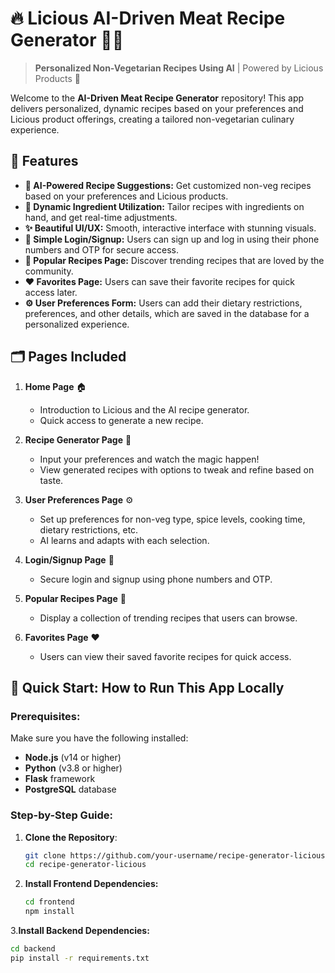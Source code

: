 # 🔥 Licious AI-Driven Meat Recipe Generator 🍗✨

> **Personalized Non-Vegetarian Recipes Using AI** | Powered by Licious Products 🥩

Welcome to the **AI-Driven Meat Recipe Generator** repository! This app delivers personalized, dynamic recipes based on your preferences and Licious product offerings, creating a tailored non-vegetarian culinary experience.



## 🌟 **Features**
- **🍴 AI-Powered Recipe Suggestions:** Get customized non-veg recipes based on your preferences and Licious products.
- **🔄 Dynamic Ingredient Utilization:** Tailor recipes with ingredients on hand, and get real-time adjustments.
- **✨ Beautiful UI/UX:** Smooth, interactive interface with stunning visuals.
- **🔐 Simple Login/Signup:** Users can sign up and log in using their phone numbers and OTP for secure access.
- **🌟 Popular Recipes Page:** Discover trending recipes that are loved by the community.
- **❤️ Favorites Page:** Users can save their favorite recipes for quick access later.
- **⚙️ User Preferences Form:** Users can add their dietary restrictions, preferences, and other details, which are saved in the database for a personalized experience.

## 🗂️ **Pages Included**
1. **Home Page** 🏠
   - Introduction to Licious and the AI recipe generator.
   - Quick access to generate a new recipe.
   
2. **Recipe Generator Page** 🍳
   - Input your preferences and watch the magic happen!
   - View generated recipes with options to tweak and refine based on taste.

3. **User Preferences Page** ⚙️
   - Set up preferences for non-veg type, spice levels, cooking time, dietary restrictions, etc.
   - AI learns and adapts with each selection.

4. **Login/Signup Page** 🔑
   - Secure login and signup using phone numbers and OTP.

5. **Popular Recipes Page** 🌟
   - Display a collection of trending recipes that users can browse.

6. **Favorites Page** ❤️
   - Users can view their saved favorite recipes for quick access.

   
## 🚀 **Quick Start: How to Run This App Locally**

### Prerequisites:
Make sure you have the following installed:
- **Node.js** (v14 or higher)
- **Python** (v3.8 or higher)
- **Flask** framework
- **PostgreSQL** database

### Step-by-Step Guide:

1. **Clone the Repository**:
   ```bash
   git clone https://github.com/your-username/recipe-generator-licious.git
   cd recipe-generator-licious
2. **Install Frontend Dependencies:**
   ```bash
   cd frontend
   npm install
3.**Install Backend Dependencies:**
   ```bash
   cd backend
   pip install -r requirements.txt

